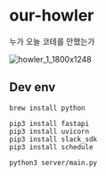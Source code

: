# our-howler
누가 오늘 코테를 안했는가

![howler_1_1800x1248](https://github.com/Giggle-projects/cote-howler/assets/46060746/4a2c7c97-4621-4e74-aa12-fb558334a6bd)


## Dev env

```
brew install python

pip3 install fastapi 
pip3 install uvicorn 
pip3 install slack_sdk
pip3 install schedule

python3 server/main.py
```
